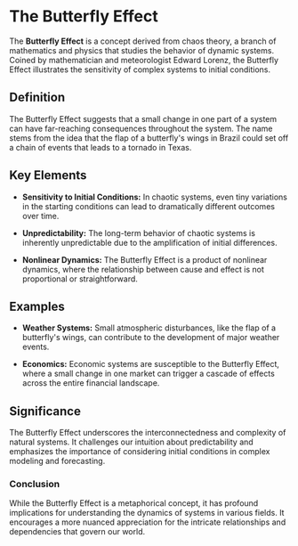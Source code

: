 
# The Butterfly Effect

The **Butterfly Effect** is a concept derived from chaos theory, a branch of mathematics and physics that studies the behavior of dynamic systems. Coined by mathematician and meteorologist Edward Lorenz, the Butterfly Effect illustrates the sensitivity of complex systems to initial conditions.

## Definition

The Butterfly Effect suggests that a small change in one part of a system can have far-reaching consequences throughout the system. The name stems from the idea that the flap of a butterfly's wings in Brazil could set off a chain of events that leads to a tornado in Texas.

## Key Elements

- **Sensitivity to Initial Conditions:** In chaotic systems, even tiny variations in the starting conditions can lead to dramatically different outcomes over time.
  
- **Unpredictability:** The long-term behavior of chaotic systems is inherently unpredictable due to the amplification of initial differences.

- **Nonlinear Dynamics:** The Butterfly Effect is a product of nonlinear dynamics, where the relationship between cause and effect is not proportional or straightforward.

## Examples

- **Weather Systems:** Small atmospheric disturbances, like the flap of a butterfly's wings, can contribute to the development of major weather events.

- **Economics:** Economic systems are susceptible to the Butterfly Effect, where a small change in one market can trigger a cascade of effects across the entire financial landscape.

## Significance

The Butterfly Effect underscores the interconnectedness and complexity of natural systems. It challenges our intuition about predictability and emphasizes the importance of considering initial conditions in complex modeling and forecasting.

### Conclusion

While the Butterfly Effect is a metaphorical concept, it has profound implications for understanding the dynamics of systems in various fields. It encourages a more nuanced appreciation for the intricate relationships and dependencies that govern our world.
